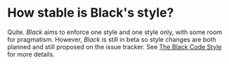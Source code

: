 # How stable is Black's style?

Quite. _Black_ aims to enforce one style and one style only, with some room for
pragmatism. However, _Black_ is still in beta so style changes are both planned and
still proposed on the issue tracker. See
[The Black Code Style](../../the_black_code_style/index.rst) for more details.
